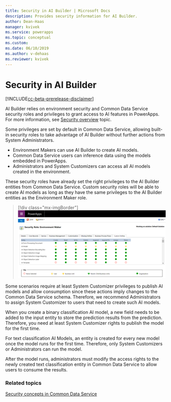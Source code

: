 ```yaml
---
title: Security in AI Builder | Microsoft Docs
description: Provides security information for AI Builder.
author: Dean-Haas
manager: kvivek
ms.service: powerapps
ms.topic: conceptual
ms.custom: 
ms.date: 06/10/2019
ms.author: v-dehaas
ms.reviewer: kvivek
---
```


# Security in AI Builder

[!INCLUDE[cc-beta-prerelease-disclaimer](./includes/cc-beta-prerelease-disclaimer.md)]

AI Builder relies on environment security and Common Data Service security roles and privileges to grant access to AI features in PowerApps. For more information, see [Security overview](https://docs.microsoft.com/power-platform/admin/wp-security) topic. 

Some privileges are set by default in Common Data Service, allowing built-in security roles to take advantage of AI Builder without further actions from System Administrators. 
- Environment Makers can use AI Builder to create AI models. 
- Common Data Service users can inference data using the models embedded in PowerApps. 
- Administrators and System Customizers can access all AI models created in the environment. 

These security roles have already set the right privileges to the AI Builder entities from Common Data Service. Custom security roles will be able to create AI models as long as they have the same privileges to the AI Builder entities as the Environment Maker role.

> [!div class="mx-imgBorder"]
> ![Security roles screen](media/security-roles-screen.png "Security roles screen" )

Some scenarios require at least System Customizer privileges to publish AI models and allow consumption since these actions imply changes to the Common Data Service schema. Therefore, we recommend Administrators to assign System Customizer to users that need to create such AI models. 

When you create a binary classification AI model, a new field needs to be added to the input entity to store the prediction results from the prediction. Therefore, you need at least System Customizer rights to publish the model for the first time.

For text classification AI Models, an entity is created for every new model once the model runs for the first time. Therefore, only System Customizers or Administrators can run the model. 

After the model runs, administrators must modify the access rights to the newly created text classification entity in Common Data Service to allow users to consume the results. 

### Related topics

[Security concepts in Common Data Service](https://docs.microsoft.com/en-us/power-platform/admin/wp-security-cds)

